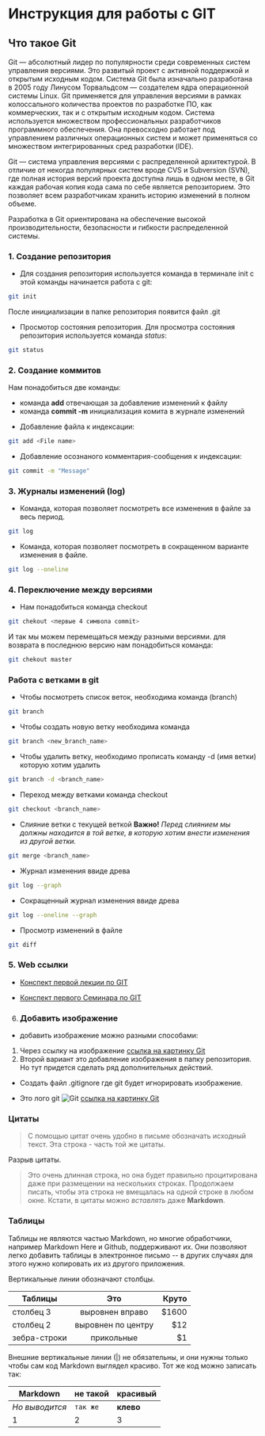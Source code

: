 # Инструкция для работы с GIT

## Что такое Git
Git — абсолютный лидер по популярности среди современных систем управления версиями. Это развитый проект с активной поддержкой и открытым исходным кодом. Система Git была изначально разработана в 2005 году Линусом Торвальдсом — создателем ядра операционной системы Linux. Git применяется для управления версиями в рамках колоссального количества проектов по разработке ПО, как коммерческих, так и с открытым исходным кодом. Система используется множеством профессиональных разработчиков программного обеспечения. Она превосходно работает под управлением различных операционных систем и может применяться со множеством интегрированных сред разработки (IDE).

Git — система управления версиями с распределенной архитектурой. В отличие от некогда популярных систем вроде CVS и Subversion (SVN), где полная история версий проекта доступна лишь в одном месте, в Git каждая рабочая копия кода сама по себе является репозиторием. Это позволяет всем разработчикам хранить историю изменений в полном объеме.

Разработка в Git ориентирована на обеспечение высокой производительности, безопасности и гибкости распределенной системы.

### 1. Создание репозитория
- Для создания репозитория используется команда в терминале init с этой команды начинается работа с git:
```sh
git init
```
После инициализации в папке репозитория появится файл .git
- Просмотор состояния репозитория. Для просмотра состояния репозитория используется команда *status*:
```sh
git status
``` 


### 2. Создание коммитов

Нам понадобиться две команды:
- команда **add** отвечающая за добавление изменений к файлу
- команда **commit -m** инициализация комита в журнале изменений
* Добавление файла к индексации:
```sh
git add <File name>
```
* Добавление осознаного комментария-сообщения к индексации:
```sh
git commit -m "Message"
```
### 3. Журналы изменений (log)
* Команда, которая позволяет посмотреть все изменения в файле за весь период. 
```sh
git log
```
* Команда, которая позволяет посмотреть в сокращенном варианте изменения в файле.
```sh
git log --oneline
```
### 4. Переключение между версиями
* Нам понадобиться команда checkout
```sh
git chekout <первые 4 символа commit>
```
И так мы можем перемещаться между разными версиями.
для возврата в последнюю версию нам понадобиться команда:
```sh
git chekout master
```
### Работа с ветками в git

- Чтобы посмотреть список веток, необходима команда (branch)
```sh
git branch
```
- Чтобы создать новую ветку необходима команда
```sh
git branch <new_branch_name>
```
- Чтобы удалить ветку, необходимо прописать команду -d (имя ветки) которую хотим удалить
```sh
git branch -d <branch_name>
```
- Переход между ветками команда checkout
```sh
git checkout <branch_name>
```
- Слияние ветки с текущей веткой **Важно!** *Перед слиянием мы должны находится в той ветке, в которую хотим внести изменения из другой ветки.*
```sh
git merge <branch_name>
```
- Журнал изменения ввиде древа
```sh
git log --graph
```
- Сокращенный журнал изменения ввиде древа
```sh
git log --oneline --graph
```
- Просмотр изменений в файле
```sh
git diff
```

### 5. Web ссылки
* [Конспект первой лекции по GIT](https://gbcdn.mrgcdn.ru/uploads/asset/4057771/attachment/390cd806e833675b37d80f68a4c5915b.pdf "в PDF формате") 

* [Конспект первого Семинара по GIT](https://gbcdn.mrgcdn.ru/uploads/asset/5422030/attachment/9aaaea4e6856f06d73fdb68723ee4aa7.pdf "в PDF формате") 



6. ### Добавить изображение
- добавить изображение можно разными способами:
1. Через ссылку на изображение
[ссылка на картинку Git](https://www.20i.com/blog/wp-content/uploads/2022/08/git-blog-header-740x416.png)
2. Второй вариант это добавление изображения в папку репозитория. Но тут придется сделать ряд дополнительных действий.

- Создать файл .gitignore где git будет игнорировать изображение.

- Это лого git ![Git](logo1.png)
[ссылка на картинку Git](https://www.20i.com/blog/wp-content/uploads/2022/08/git-blog-header-740x416.png)



### Цитаты
> С помощью цитат очень удобно в письме обозначать исходный текст.
> Эта строка - часть той же цитаты.

Разрыв цитаты.

> Это очень длинная строка, но она будет правильно процитирована даже при размещении на нескольких строках. Продолжаем писать, чтобы эта строка не вмещалась на одной строке в любом окне. Кстати, в цитаты можно *вставлять* даже **Markdown**.




### Таблицы
Таблицы не являются частью Markdown, но многие обработчики, например Markdown Here и Github, поддерживают их. Они позволяют легко добавить таблицы в электронное письмо -- в других случаях для этого нужно копировать их из другого приложения.

Вертикальные линии обозначают столбцы.

| Таблицы       | Это                | Круто |
| ------------- |:------------------:| -----:|
| столбец 3     | выровнен вправо    | $1600 |
| столбец 2     | выровнен по центру |   $12 |
| зебра-строки  | прикольные         |    $1 |

Внешние вертикальные линии (|) не обязательны, и они нужны только чтобы сам код Markdown выглядел красиво. Тот же код можно записать так:

Markdown | не такой | красивый
--- | --- | ---
*Но выводится* | `так же` | **клево**
1 | 2 | 3
